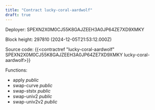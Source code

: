 ```yaml
---
title: "Contract lucky-coral-aardwolf"
draft: true
---
```

Deployer: SPEXN2X0M0CJ55K8GAJZEEH3A0JP64ZE7XD9XMKY


 



Block height: 297810 (2024-12-05T21:53:12.000Z)

Source code: {{<contractref "lucky-coral-aardwolf" SPEXN2X0M0CJ55K8GAJZEEH3A0JP64ZE7XD9XMKY lucky-coral-aardwolf>}}

Functions:

* apply _public_
* swap-curve _public_
* swap-ststx _public_
* swap-univ2 _public_
* swap-univ2v2 _public_
